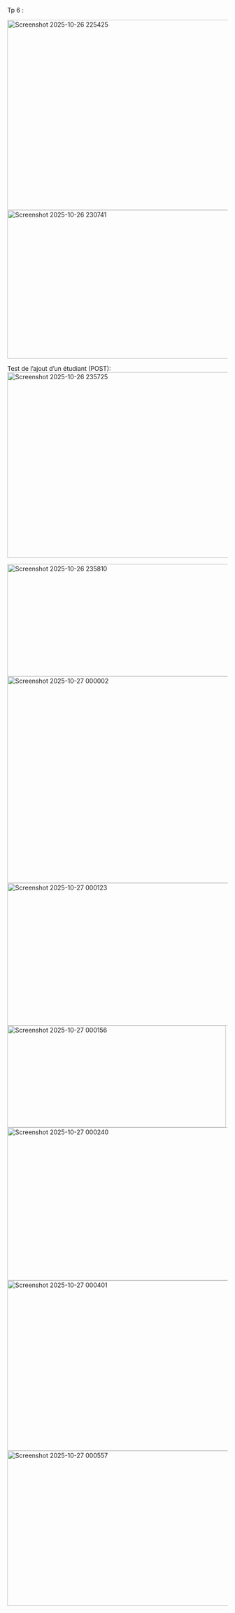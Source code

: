 Tp 6 : 

<img width="959" height="434" alt="Screenshot 2025-10-26 225425" src="https://github.com/user-attachments/assets/5400cf4a-0051-487d-b76a-06c97a02ce42" />

<img width="625" height="339" alt="Screenshot 2025-10-26 230741" src="https://github.com/user-attachments/assets/9387654c-448a-481f-8f5f-6fda5a5268ad" />

Test de l’ajout d’un étudiant (POST): 
<img width="956" height="424" alt="Screenshot 2025-10-26 235725" src="https://github.com/user-attachments/assets/2a1e8674-983e-48e1-86fa-f3b10dfd1ae5" />

<img width="613" height="256" alt="Screenshot 2025-10-26 235810" src="https://github.com/user-attachments/assets/06cf887b-761d-45d3-8013-1e773cbdc7d3" />

<img width="959" height="472" alt="Screenshot 2025-10-27 000002" src="https://github.com/user-attachments/assets/11603eab-070c-4830-8c44-8185c01b1269" />

<img width="959" height="325" alt="Screenshot 2025-10-27 000123" src="https://github.com/user-attachments/assets/19da6978-bcb0-4686-b030-15913da40775" />

<img width="500" height="233" alt="Screenshot 2025-10-27 000156" src="https://github.com/user-attachments/assets/8e96fc08-62ea-4a20-9fe6-5ff2f55222dd" />

<img width="959" height="349" alt="Screenshot 2025-10-27 000240" src="https://github.com/user-attachments/assets/db4711ed-1754-44b5-a2c1-6ad6c3e585ec" />

<img width="959" height="389" alt="Screenshot 2025-10-27 000401" src="https://github.com/user-attachments/assets/375cd14e-223e-4fd2-b792-51fdd96b9288" />

<img width="622" height="354" alt="Screenshot 2025-10-27 000557" src="https://github.com/user-attachments/assets/1abe38b3-6e45-47fa-baae-f59e7b6e5db2" />
